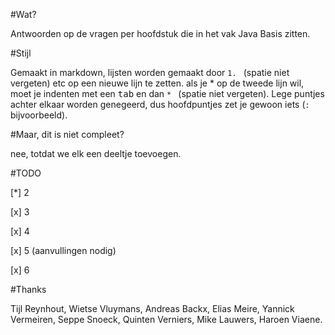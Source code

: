 #Wat?

Antwoorden op de vragen per hoofdstuk die in het vak Java Basis zitten.

#Stijl

Gemaakt in markdown, lijsten worden gemaakt door `1. ` (spatie niet vergeten) etc op een nieuwe lijn te zetten. als je \* op de tweede lijn wil, moet je indenten met een <kbd>tab</kbd> en dan `* ` (spatie niet vergeten). Lege puntjes achter elkaar worden genegeerd, dus hoofdpuntjes zet je gewoon iets (`:` bijvoorbeeld).

#Maar, dit is niet compleet?

nee, totdat we elk een deeltje toevoegen.

#TODO

[*] 2

[x] 3

[x] 4

[x] 5 (aanvullingen nodig)

[x] 6

#Thanks

Tijl Reynhout, Wietse Vluymans, Andreas Backx, Elias Meire, Yannick Vermeiren, Seppe Snoeck, Quinten Verniers, Mike Lauwers, Haroen Viaene.
